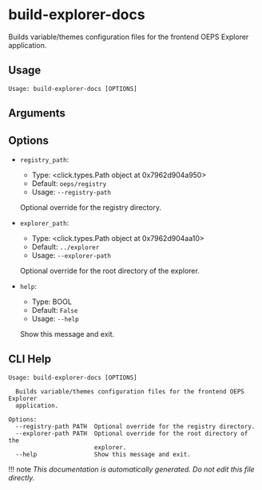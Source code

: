 
# build-explorer-docs

Builds variable/themes configuration files for the frontend OEPS Explorer application.

## Usage

```
Usage: build-explorer-docs [OPTIONS]
```

## Arguments


## Options

* `registry_path`:
    * Type: <click.types.Path object at 0x7962d904a950>
    * Default: `oeps/registry`
    * Usage: `--registry-path`

    Optional override for the registry directory.



* `explorer_path`:
    * Type: <click.types.Path object at 0x7962d904aa10>
    * Default: `../explorer`
    * Usage: `--explorer-path`

    Optional override for the root directory of the explorer.



* `help`:
    * Type: BOOL
    * Default: `False`
    * Usage: `--help`

    Show this message and exit.



## CLI Help

```
Usage: build-explorer-docs [OPTIONS]

  Builds variable/themes configuration files for the frontend OEPS Explorer
  application.

Options:
  --registry-path PATH  Optional override for the registry directory.
  --explorer-path PATH  Optional override for the root directory of the
                        explorer.
  --help                Show this message and exit.
```

!!! note
    _This documentation is automatically generated. Do not edit this file directly._
